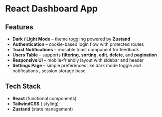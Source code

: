 # React Dashboard App 

## Features

- **Dark / Light Mode** – theme toggling powered by **Zustand**
- **Authentication** – cookie-based login flow with protected routes
- **Toast Notifications** – reusable toast component for feedback
- **Users Table** – supports **filtering**, **sorting**, **edit**, **delete**, and **pagination**
- **Responsive UI** – mobile-friendly layout with sidebar and header
- **Settings Page** – simple preferences like dark mode toggle and notifications , session storage base 

## Tech Stack

- **React** (functional components)
- **TailwindCSS** ( styling)
- **Zustand** (state management)


